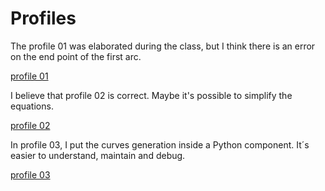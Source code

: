 # Profiles


The profile 01 was elaborated during the class, but I think there is an error on the end point of the first arc. 

[profile 01](./profile_01.gh)

I believe that profile 02 is correct. Maybe it's possible to simplify the equations.

[profile 02](./profile_02.gh)

In profile 03, I put the curves generation inside a Python component. It´s easier to understand, maintain and debug.


[profile 03](./profile_03.gh)